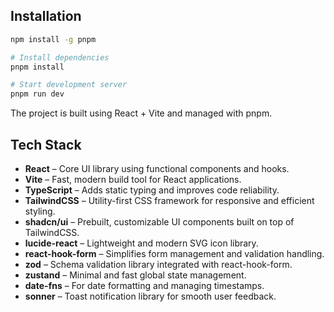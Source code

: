 
## Installation

```bash
npm install -g pnpm

# Install dependencies
pnpm install

# Start development server
pnpm run dev
```

The project is built using React + Vite and managed with pnpm.

## Tech Stack

- **React** – Core UI library using functional components and hooks.  
- **Vite** – Fast, modern build tool for React applications.  
- **TypeScript** – Adds static typing and improves code reliability.  
- **TailwindCSS** – Utility-first CSS framework for responsive and efficient styling.  
- **shadcn/ui** – Prebuilt, customizable UI components built on top of TailwindCSS.  
- **lucide-react** – Lightweight and modern SVG icon library.  
- **react-hook-form** – Simplifies form management and validation handling.  
- **zod** – Schema validation library integrated with react-hook-form.  
- **zustand** – Minimal and fast global state management.  
- **date-fns** – For date formatting and managing timestamps.  
- **sonner** – Toast notification library for smooth user feedback.
